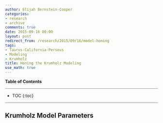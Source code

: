 ```yaml
---
author: Elijah Bernstein-Cooper
categories:
- research
- archive
comments: true
date: 2015-09-16 00:00
layout: post
redirect_from: /research/2015/09/16/model-honing
tags:
- Taurus-California-Perseus
- Modeling
- Krumholz
title: Honing the Krumholz Modeling
use_math: true
---
```


**Table of Contents**

<hr style="height:2px; background-color:#b6b6b6"/>

* TOC
{:toc}

<hr style="height:2px; background-color:#b6b6b6"/>

## **Krumholz Model Parameters**